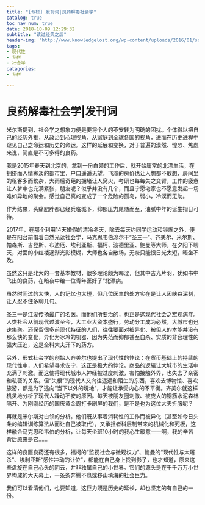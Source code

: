 ```yaml
---
title: "[专栏] 发刊词|良药解毒社会学"
catalog: true
toc_nav_num: true
date: 2018-10-09 12:29:32
subtitle: "读过经典之后"
header-img: "http://www.knowledgelost.org/wp-content/uploads/2016/01/sociology.jpg"
tags:
- 现代性
- 专栏
- 社会学
catagories:
- 专栏

---
```


# 良药解毒社会学|发刊词

米尔斯提到，社会学之想象力便是要将个人的不安转为明确的困扰。个体得以把自己的经历外推，从政治到心理视角，从家庭到全球各国的视角，进而在历史进程中窥见自己之命运和历史的命运。这样的延展和变换，对于普遍的漠然、惶恐、焦虑来说，简直是不可多得的良药。

我是2015年春天到北京的，拿到一份白领的工作后，就开始庸常的北漂生活，在拥挤而人情寡淡的都市里，户口遥遥无望，飞涨的房价也让人想都不敢想，房间里的租客多而繁杂，大雨后奇葩的拥堵让人窝火，考研也每每失之交臂，工作的疲惫让人梦中也充满紧张，朋友呢？似乎并没有几个，而且宁愿宅家也不愿意发起一场难如异地的聚会。感觉自己真的变成了一个危险的孤岛，弱小，冷漠而无助。

作为结果，头痛肥胖都已经兵临城下，抑郁压力尾随而至，油腻中年的诞生指日可待。

2017年，在那个利用14天婚假的清冷冬天，除去每天约同学运动和锻炼之外，便是在阳台前借着自然光读社会学，马克思韦伯涂尔干“圣三一”、齐美尔、米尔斯、帕森斯、吉登斯、布迪厄、埃利亚斯、福柯、波德里亚、鲍曼等大师，在夕阳下聊天，对面的小红楼逐渐光影模糊，大师也各自散场，无奈只能恨日光太短，晤坐不及。

虽然这只是北大的一套基本教材，很多理论颇为晦涩，但其中吉光片羽，犹如书中飞出的良药，在暗夜中给一位青年医好了“北漂病。

虽然时间过的太快，人的记忆也太短，但几位医生的处方实在是让人因峡谷深刻，让人忍不住多聊几句。

圣三一是江湖传扬最广的名医。而他们所要治的，也正是这现代社会之宏观病症。人类社会从前现代过渡至今，大工业大资本盛行，劳动分工成为必然，大城市也迅速集聚。还保留很多前现代特征的人们，往往要面对被异化、被但人的本能并没有那么快的变化，异化为冰冷的机器、因为失范而抑郁甚至自杀、实质的非合理性的强大压迫，这是全科大夫开下的药方。

另外，形式社会学的创始人齐美尔也提出了现代性的悖论：在货币基础上的持续的现代性中，人们希望寻求安宁，这正是极大的悖论。商品的逻辑让大城市的生活中充满了刺激。而这使得现代城市人神经被过度刺激，害怕接触外界，也失去了亲密和私密的关系。但“失根”的现代人又向往遥远和陌生的东西，喜欢去博物馆、喜欢旅游，都是为了逃向“当下以外的境地”，才能让承受内心的不平衡。齐美尔就这样机灵地分析了现代人躁动不安的原因。每天被朋友圈刺激、被庞大的钢筋水泥森林隔开、为刚刚经历的国庆黄金周打卡刷屏的我们，是不是也为这位大夫折服呢？

再就是米尔斯对白领的分析。他们既从事着消耗性的工作而被异化（甚至如今日头条的编辑训练算法从而让自己被取代），又承担者科层制带来的机械化和死板，这样融合马克思和韦伯的分析，让每天坐班10小时的我心生暖意——啊，我的辛苦背后原来是它……

这样的良医良药还有很多，福柯的“监视社会与微观权力”、鲍曼的“现代性与大屠杀”、埃利亚斯“感性冲动的让位”，都能在自己身上找到影子，也才知道，原来这些盘旋在自己心头的阴云，并非独属自己的小世界。它们的源头是在千千万万小世界构成的大天幕上，一条条奔腾不息或移山填海的社会巨力。

我们可以看清他们，也要知道，这巨力既是历史的延长，却也坚定的有自己的一份。

 

